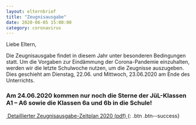 ```yaml
---
layout: elternbrief
title: "Zeugnisausgabe"
date: 2020-06-05 15:00:00
category: coronavirus
---
```


Liebe Eltern,

Die Zeugnisausgabe findet in diesem Jahr unter besonderen Bedingungen statt. Um die
Vorgaben zur Eindämmung der Corona-Pandemie einzuhalten, werden wir die letzte
Schulwoche nutzen, um die Zeugnisse auszugeben.
Dies geschieht am Dienstag, 22.06. und Mittwoch, 23.06.2020 am Ende des Unterrichts.

### Am 24.06.2020 kommen nur noch die Sterne der JüL-Klassen A1 – A6 sowie die Klassen 6a und 6b in die Schule!

[<i class="fa fa-download">&nbsp;</i>Detaillierter Zeugnisausgabe-Zeitplan 2020 (pdf) ](/assets/files/corona/Zeugnisausgabe-am-22._-23.-und-24.06.2020.pdf){: .btn .btn--success}
